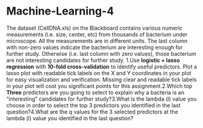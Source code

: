 # Machine-Learning-4
The dataset (CellDNA.xls) on the Blackboard contains various numeric measurements (i.e. size, center, etc) from thousands of bacterium under microscope. All the measurements are in different units. The last column with non-zero values indicate the bacterium are interesting enough for further study. Otherwise (i.e. last column with zero values), those bacterium are not interesting candidates for further study. 1.Use **logistic + lasso regression** with **10-fold cross-validation** to identify useful predictors. Plot a lasso plot with readable tick labels on the X and Y coordinates in your plot for easy visualization and verification. Missing clear and readable tick labels in your plot will cost you significant points for this assignment.2.Which top **Three** predictors are you going to select to explain why a bacteria is an “interesting” candidates for further study?3.What is the lambda (l) value you choose in order to select the top 3 predictors you identified in the last question?4.What are the q values for the 3 selected predictors at the lambda (l) value you identified in the last question?
